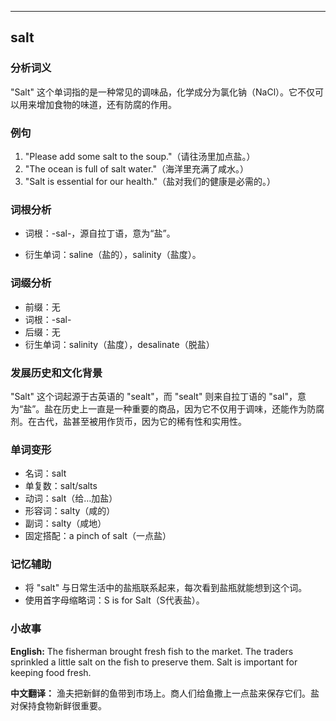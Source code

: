 
---------------
## salt
### 分析词义
"Salt" 这个单词指的是一种常见的调味品，化学成分为氯化钠（NaCl）。它不仅可以用来增加食物的味道，还有防腐的作用。

### 例句
1. "Please add some salt to the soup."（请往汤里加点盐。）
2. "The ocean is full of salt water."（海洋里充满了咸水。）
3. "Salt is essential for our health."（盐对我们的健康是必需的。）

### 词根分析
- 词根：-sal-，源自拉丁语，意为“盐”。

- 衍生单词：saline（盐的），salinity（盐度）。

### 词缀分析
- 前缀：无
- 词根：-sal-
- 后缀：无
- 衍生单词：salinity（盐度），desalinate（脱盐）

### 发展历史和文化背景
"Salt" 这个词起源于古英语的 "sealt"，而 "sealt" 则来自拉丁语的 "sal"，意为“盐”。盐在历史上一直是一种重要的商品，因为它不仅用于调味，还能作为防腐剂。在古代，盐甚至被用作货币，因为它的稀有性和实用性。

### 单词变形
- 名词：salt
- 单复数：salt/salts
- 动词：salt（给…加盐）
- 形容词：salty（咸的）
- 副词：salty（咸地）
- 固定搭配：a pinch of salt（一点盐）

### 记忆辅助
- 将 "salt" 与日常生活中的盐瓶联系起来，每次看到盐瓶就能想到这个词。
- 使用首字母缩略词：S is for Salt（S代表盐）。

### 小故事
**English:**
The fisherman brought fresh fish to the market. The traders sprinkled a little salt on the fish to preserve them. Salt is important for keeping food fresh.

**中文翻译：**
渔夫把新鲜的鱼带到市场上。商人们给鱼撒上一点盐来保存它们。盐对保持食物新鲜很重要。

